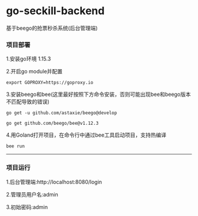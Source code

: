 # go-seckill-backend
基于beego的抢票秒杀系统(后台管理端)

### 项目部署 ###

1.安装go环境 1.15.3

2.开启go module并配置 

```
export GOPROXY=https://goproxy.io
```

3.安装beego和bee(这里最好按照下方命令安装，否则可能出现bee和beego版本不匹配导致的错误)

```
go get -u github.com/astaxie/beego@develop

go get github.com/beego/bee@v1.12.3
```

4.用Goland打开项目，在命令行中通过bee工具启动项目，支持热编译

```
bee run
```

***

### 项目运行

1.后台管理端:http://localhost:8080/login

2.管理员用户名:admin

3.初始密码:admin